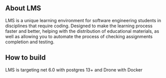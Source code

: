 ## About LMS
LMS is a unique learning environment for software engineering students in disciplines that require coding. Designed to make the learning process faster and better, helping with the distribution of educational materials, as well as allowing you to automate the process of checking assignments completion and testing.
## How to build
LMS is targeting net 6.0 with postgres 13+ and Drone with Docker 
